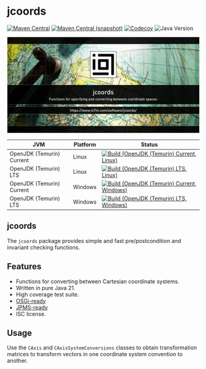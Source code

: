jcoords
===

[![Maven Central](https://img.shields.io/maven-central/v/com.io7m.jcoords/com.io7m.jcoords.svg?style=flat-square)](http://search.maven.org/#search%7Cga%7C1%7Cg%3A%22com.io7m.jcoords%22)
[![Maven Central (snapshot)](https://img.shields.io/nexus/s/com.io7m.jcoords/com.io7m.jcoords?server=https%3A%2F%2Fs01.oss.sonatype.org&style=flat-square)](https://s01.oss.sonatype.org/content/repositories/snapshots/com/io7m/jcoords/)
[![Codecov](https://img.shields.io/codecov/c/github/io7m-com/jcoords.svg?style=flat-square)](https://codecov.io/gh/io7m-com/jcoords)
![Java Version](https://img.shields.io/badge/21-java?label=java&color=e6c35c)

![com.io7m.jcoords](./src/site/resources/jcoords.jpg?raw=true)

| JVM | Platform | Status |
|-----|----------|--------|
| OpenJDK (Temurin) Current | Linux | [![Build (OpenJDK (Temurin) Current, Linux)](https://img.shields.io/github/actions/workflow/status/io7m-com/jcoords/main.linux.temurin.current.yml)](https://www.github.com/io7m-com/jcoords/actions?query=workflow%3Amain.linux.temurin.current)|
| OpenJDK (Temurin) LTS | Linux | [![Build (OpenJDK (Temurin) LTS, Linux)](https://img.shields.io/github/actions/workflow/status/io7m-com/jcoords/main.linux.temurin.lts.yml)](https://www.github.com/io7m-com/jcoords/actions?query=workflow%3Amain.linux.temurin.lts)|
| OpenJDK (Temurin) Current | Windows | [![Build (OpenJDK (Temurin) Current, Windows)](https://img.shields.io/github/actions/workflow/status/io7m-com/jcoords/main.windows.temurin.current.yml)](https://www.github.com/io7m-com/jcoords/actions?query=workflow%3Amain.windows.temurin.current)|
| OpenJDK (Temurin) LTS | Windows | [![Build (OpenJDK (Temurin) LTS, Windows)](https://img.shields.io/github/actions/workflow/status/io7m-com/jcoords/main.windows.temurin.lts.yml)](https://www.github.com/io7m-com/jcoords/actions?query=workflow%3Amain.windows.temurin.lts)|

## jcoords

The `jcoords` package provides simple and fast pre/postcondition and invariant
checking functions.

## Features

* Functions for converting between Cartesian coordinate systems.
* Written in pure Java 21.
* High coverage test suite.
* [OSGi-ready](https://www.osgi.org/)
* [JPMS-ready](https://en.wikipedia.org/wiki/Java_Platform_Module_System)
* ISC license.

## Usage

Use the `CAxis` and `CAxisSystemConversions` classes to obtain transformation
matrices to transform vectors in one coordinate system convention to another.

